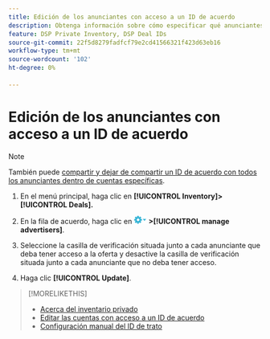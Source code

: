 ```yaml
---
title: Edición de los anunciantes con acceso a un ID de acuerdo
description: Obtenga información sobre cómo especificar qué anunciantes pueden acceder a un ID de oferta.
feature: DSP Private Inventory, DSP Deal IDs
source-git-commit: 22f5d8279fadfcf79e2cd41566321f423d63eb16
workflow-type: tm+mt
source-wordcount: '102'
ht-degree: 0%

---
```


# Edición de los anunciantes con acceso a un ID de acuerdo

>[!NOTE]
>
>También puede [compartir y dejar de compartir un ID de acuerdo con todos los anunciantes dentro de cuentas específicas](deal-id-share.md).

1. En el menú principal, haga clic en **[!UICONTROL Inventory]> [!UICONTROL Deals].**

1. En la fila de acuerdo, haga clic en  ![Menú Opciones](/help/dsp/assets/options-menu.png) **>[!UICONTROL manage advertisers]**.

1. Seleccione la casilla de verificación situada junto a cada anunciante que deba tener acceso a la oferta y desactive la casilla de verificación situada junto a cada anunciante que no deba tener acceso.

1. Haga clic **[!UICONTROL Update]**.

>[!MORELIKETHIS]
>* [Acerca del inventario privado](private-inventory-about.md)
>* [Editar las cuentas con acceso a un ID de acuerdo](/help/dsp/inventory/deal-id-share.md)
>* [Configuración manual del ID de trato](deal-id-settings.md)


